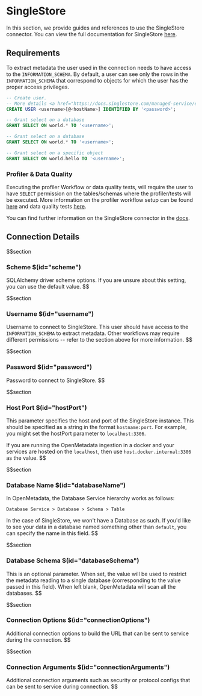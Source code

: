 # SingleStore

In this section, we provide guides and references to use the SingleStore connector. You can view the full documentation for SingleStore <a href="https://docs.open-metadata.org/connectors/database/singlestore" target="_blank">here</a>.

## Requirements
To extract metadata the user used in the connection needs to have access to the `INFORMATION_SCHEMA`. By default, a user can see only the rows in the `INFORMATION_SCHEMA` that correspond to objects for which the user has the proper access privileges.

```SQL
-- Create user.
-- More details <a href="https://docs.singlestore.com/managed-service/en/reference/sql-reference/security-management-commands/create-user.html" target="_blank">https://docs.singlestore.com/managed-service/en/reference/sql-reference/security-management-commands/create-user.html</a>
CREATE USER <username>[@<hostName>] IDENTIFIED BY '<password>';

-- Grant select on a database
GRANT SELECT ON world.* TO '<username>';

-- Grant select on a database
GRANT SELECT ON world.* TO '<username>';

-- Grant select on a specific object
GRANT SELECT ON world.hello TO '<username>';
```

### Profiler & Data Quality
Executing the profiler Workflow or data quality tests, will require the user to have `SELECT` permission on the tables/schemas where the profiler/tests will be executed. More information on the profiler workflow setup can be found <a href="https://docs.open-metadata.org/how-to-guides/data-quality-observability/profiler/workflow" target="_blank">here</a> and data quality tests <a href="https://docs.open-metadata.org/connectors/ingestion/workflows/data-quality" target="_blank">here</a>.

You can find further information on the SingleStore connector in the <a href="https://docs.open-metadata.org/connectors/database/singlestore" target="_blank">docs</a>.

## Connection Details
$$section
### Scheme $(id="scheme")
SQLAlchemy driver scheme options. If you are unsure about this setting, you can use the default value.
$$

$$section
### Username $(id="username")
Username to connect to SingleStore. This user should have access to the `INFORMATION_SCHEMA` to extract metadata. Other workflows may require different permissions -- refer to the section above for more information.
$$

$$section
### Password $(id="password")
Password to connect to SingleStore.
$$

$$section
### Host Port $(id="hostPort")
This parameter specifies the host and port of the SingleStore instance. This should be specified as a string in the format `hostname:port`. For example, you might set the hostPort parameter to `localhost:3306`.

If you are running the OpenMetadata ingestion in a docker and your services are hosted on the `localhost`, then use `host.docker.internal:3306` as the value.
$$

$$section
### Database Name $(id="databaseName")
In OpenMetadata, the Database Service hierarchy works as follows:
```
Database Service > Database > Schema > Table
```
In the case of SingleStore, we won't have a Database as such. If you'd like to see your data in a database named something other than `default`, you can specify the name in this field.
$$

$$section
### Database Schema $(id="databaseSchema")
This is an optional parameter. When set, the value will be used to restrict the metadata reading to a single database (corresponding to the value passed in this field). When left blank, OpenMetadata will scan all the databases.
$$

$$section
### Connection Options $(id="connectionOptions")
Additional connection options to build the URL that can be sent to service during the connection.
$$

$$section
### Connection Arguments $(id="connectionArguments")
Additional connection arguments such as security or protocol configs that can be sent to service during connection.
$$
